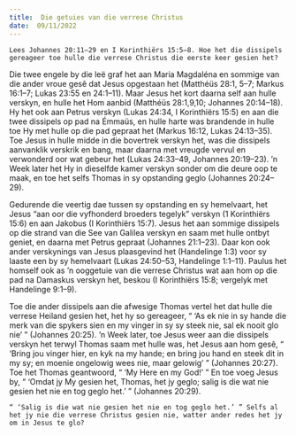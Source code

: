 ```yaml
---
title:  Die getuies van die verrese Christus
date:  09/11/2022
---
```


`Lees Johannes 20:11–29 en I Korinthiërs 15:5–8. Hoe het die dissipels gereageer toe hulle die verrese Christus die eerste keer gesien het?`

Die twee engele by die leë graf het aan Maria Magdaléna en sommige van die ander vroue gesê dat Jesus opgestaan het (Matthéüs 28:1, 5–7; Markus 16:1–7; Lukas 23:55 en 24:1–11). Maar Jesus het kort daarna self aan hulle verskyn, en hulle het Hom aanbid (Matthéüs 28:1,9,10; Johannes 20:14–18). Hy het ook aan Petrus verskyn (Lukas 24:34, I Korinthiërs 15:5) en aan die twee dissipels op pad na Émmaüs, en hulle harte was brandende in hulle toe Hy met hulle op die pad gepraat het (Markus 16:12, Lukas 24:13–35). Toe Jesus in hulle midde in die bovertrek verskyn het, was die dissipels aanvanklik verskrik en bang, maar daarna met vreugde vervul en verwonderd oor wat gebeur het (Lukas 24:33–49, Johannes 20:19–23). ’n Week later het Hy in dieselfde kamer verskyn sonder om die deure oop te maak, en toe het selfs Thomas in sy opstanding geglo (Johannes 20:24–29).

Gedurende die veertig dae tussen sy opstanding en sy hemelvaart, het Jesus “aan oor die vyfhonderd broeders tegelyk” verskyn (1 Korinthiërs 15:6) en aan Jakobus (I Korinthiërs 15:7). Jesus het aan sommige dissipels op die strand van die See van Galilea verskyn en saam met hulle ontbyt geniet, en daarna met Petrus gepraat (Johannes 21:1–23). Daar kon ook ander verskynings van Jesus plaasgevind het (Handelinge 1:3) voor sy laaste een by sy hemelvaart (Lukas 24:50–53, Handelinge 1:1–11). Paulus het homself ook as ’n ooggetuie van die verrese Christus wat aan hom op die pad na Damaskus verskyn het, beskou (I Korinthiërs 15:8; vergelyk met Handelinge 9:1–9).

Toe die ander dissipels aan die afwesige Thomas vertel het dat hulle die verrese Heiland gesien het, het hy so gereageer, “ ‘As ek nie in sy hande die merk van die spykers sien en my vinger in sy sy steek nie, sal ek nooit glo nie’ ” (Johannes 20:25). ’n Week later, toe Jesus weer aan die dissipels verskyn het terwyl Thomas saam met hulle was, het Jesus aan hom gesê, “ ‘Bring jou vinger hier, en kyk na my hande;  en bring jou hand en steek dit in my sy; en moenie ongelowig wees nie, maar gelowig’ ” (Johannes 20:27). Toe het Thomas geantwoord, “ ‘My Here en my God!’ ” En toe voeg Jesus by, “ ‘Omdat jy My gesien het, Thomas, het jy geglo; salig is die wat nie gesien het nie en tog geglo het.’ ” (Johannes 20:29).

`“ ‘Salig is die wat nie gesien het nie en tog geglo het.’ ” Selfs al het jy nie die verrese Christus gesien nie, watter ander redes het jy om in Jesus te glo?`